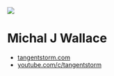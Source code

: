 <img src="michal.png">

# Michal J Wallace

- [tangentstorm.com](http://tangentstorm.com/)
- [youtube.com/c/tangentstorm](https://youtube.com/c/tangentstorm)
